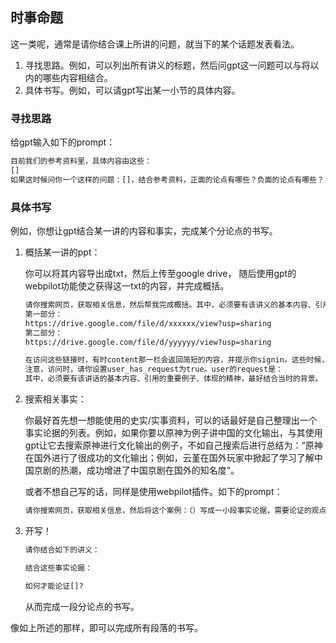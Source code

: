 ## 时事命题

这一类呢，通常是请你结合课上所讲的问题，就当下的某个话题发表看法。

1. 寻找思路。例如，可以列出所有讲义的标题，然后问gpt这一问题可以与将以内的哪些内容相结合。
2. 具体书写。例如，可以请gpt写出某一小节的具体内容。

### 寻找思路

给gpt输入如下的prompt：

```txt
目前我们的参考资料里，具体内容由这些：
[]
如果这时候问你一个这样的问题：[]，结合参考资料，正面的论点有哪些？负面的论点有哪些？
```

### 具体书写

例如，你想让gpt结合某一讲的内容和事实，完成某个分论点的书写。

1. 概括某一讲的ppt：

	你可以将其内容导出成txt，然后上传至google drive， 随后使用gpt的webpilot功能使之获得这一txt的内容，并完成概括。

	```txt
	请你搜索网页，获取相关信息，然后帮我完成概括。其中，必须要有该讲义的基本内容、引用的重要例子、体现的精神，最好结合当时的背景。你的概括，应当将这些部分相互杂糅、组成一个有机的整体。我提供两个txt文件的链接，你可以访问并且获得第一部分到第二部分的内容：
	第一部分：
	https://drive.google.com/file/d/xxxxxx/view?usp=sharing
	第二部分：
	https://drive.google.com/file/d/yyyyyy/view?usp=sharing
	
	在访问这些链接时，有时content那一栏会返回简短的内容，并提示你signin。这些时候，请你重新访问，并获得每个文件的真正内容。如果重试了还是不行，就跳过并继续下一个。
	注意，访问时，请你设置user_has_request为true。user的request是：
	其中，必须要有该讲话的基本内容、引用的重要例子、体现的精神，最好结合当时的背景。
	```

2. 搜索相关事实：

	你最好首先想一想能使用的史实/实事资料，可以的话最好是自己整理出一个事实论据的列表。例如，如果你要以原神为例子讲中国的文化输出，与其使用gpt让它去搜索原神进行文化输出的例子，不如自己搜索后进行总结为：“原神在国外进行了很成功的文化输出；例如，云堇在国外玩家中掀起了学习了解中国京剧的热潮，成功增进了中国京剧在国外的知名度”。

	或者不想自己写的话，同样是使用webpilot插件。如下的prompt：

	```txt
	请你搜索网页，获取相关信息，然后将这个案例：（）写成一小段事实论据，需要论证的观点是（）。
	```

3. 开写！

	```txt
	请你结合如下的讲义：
	
	结合这些事实论据：
	
	如何才能论证[]?
	```

	从而完成一段分论点的书写。



像如上所述的那样，即可以完成所有段落的书写。


